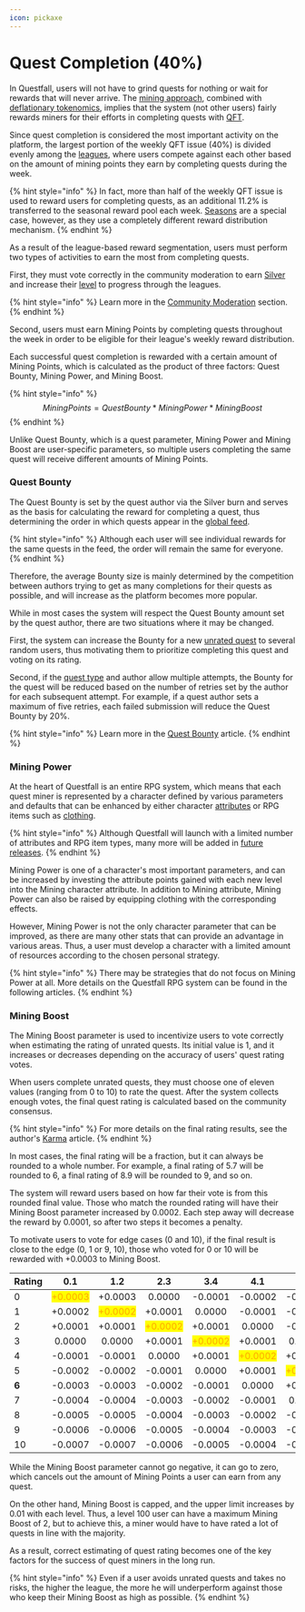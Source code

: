 ```yaml
---
icon: pickaxe
---
```


# Quest Completion (40%)

In Questfall, users will not have to grind quests for nothing or wait for rewards that will never arrive. The [mining approach](broken-reference), combined with [deflationary tokenomics](../../overview/token-burning.md), implies that the system (not other users) fairly rewards miners for their efforts in completing quests with [QFT](../../assets/questfall-tokens-qft.md).

Since quest completion is considered the most important activity on the platform, the largest portion of the weekly QFT issue (40%) is divided evenly among the [leagues](leagues.md), where users compete against each other based on the amount of mining points they earn by completing quests during the week.

{% hint style="info" %}
In fact, more than half of the weekly QFT issue is used to reward users for completing quests, as an additional 11.2% is transferred to the seasonal reward pool each week. [Seasons](../seasons-14.md) are a special case, however, as they use a completely different reward distribution mechanism.
{% endhint %}

As a result of the league-based reward segmentation, users must perform two types of activities to earn the most from completing quests.&#x20;

First, they must vote correctly in the community moderation to earn [Silver](../../assets/Silver-in-game.md) and increase their [level](levels.md) to progress through the leagues.

{% hint style="info" %}
Learn more in the [Community Moderation](../community-moderation/) section.
{% endhint %}

Second, users must earn Mining Points by completing quests throughout the week in order to be eligible for their league's weekly reward distribution.

Each successful quest completion is rewarded with a certain amount of Mining Points, which is calculated as the product of three factors: Quest Bounty, Mining Power, and Mining Boost.&#x20;

{% hint style="info" %}
$$MiningPoints=QuestBounty*MiningPower*MiningBoost$$
{% endhint %}

Unlike Quest Bounty, which is a quest parameter, Mining Power and Mining Boost are user-specific parameters, so multiple users completing the same quest will receive different amounts of Mining Points.

### Quest Bounty

The Quest Bounty is set by the quest author via the Silver burn and serves as the basis for calculating the reward for completing a quest, thus determining the order in which quests appear in the [global feed](../../overview/global-feed.md).&#x20;

{% hint style="info" %}
Although each user will see individual rewards for the same quests in the feed, the order will remain the same for everyone.
{% endhint %}

Therefore, the average Bounty size is mainly determined by the competition between authors trying to get as many completions for their quests as possible, and will increase as the platform becomes more popular.

While in most cases the system will respect the Quest Bounty amount set by the quest author, there are two situations where it may be changed.

First, the system can increase the Bounty for a new [unrated quest](../quest-creation-10/karma.md) to several random users, thus motivating them to prioritize completing this quest and voting on its rating.&#x20;

Second, if the [quest type](../quest-creation-10/) and author allow multiple attempts, the Bounty for the quest will be reduced based on the number of retries set by the author for each subsequent attempt. For example, if a quest author sets a maximum of five retries, each failed submission will reduce the Quest Bounty by 20%.

{% hint style="info" %}
Learn more in the [Quest Bounty](../quest-creation-10/quest-bounty.md) article.
{% endhint %}

### Mining Power

At the heart of Questfall is an entire RPG system, which means that each quest miner is represented by a character defined by various parameters and defaults that can be enhanced by either character [attributes](attributes.md) or RPG items such as [clothing](items.md).

{% hint style="info" %}
Although Questfall will launch with a limited number of attributes and RPG item types, many more will be added in [future releases](../../roadmap/future-versions.md).
{% endhint %}

Mining Power is one of a character's most important parameters, and can be increased by investing the attribute points gained with each new level into the Mining character attribute. In addition to Mining attribute, Mining Power can also be raised by equipping clothing with the corresponding effects.

However, Mining Power is not the only character parameter that can be improved, as there are many other stats that can provide an advantage in various areas. Thus, a user must develop a character with a limited amount of resources according to the chosen personal strategy.

{% hint style="info" %}
There may be strategies that do not focus on Mining Power at all. More details on the Questfall RPG system can be found in the following articles.
{% endhint %}

### Mining Boost

The Mining Boost parameter is used to incentivize users to vote correctly when estimating the rating of unrated quests. Its initial value is 1, and it increases or decreases depending on the accuracy of users' quest rating votes.

When users complete unrated quests, they must choose one of eleven values (ranging from 0 to 10) to rate the quest. After the system collects enough votes, the final quest rating is calculated based on the community consensus.

{% hint style="info" %}
For more details on the final rating results, see the author's [Karma](../quest-creation-10/karma.md) article.
{% endhint %}

In most cases, the final rating will be a fraction, but it can always be rounded to a whole number. For example, a final rating of 5.7 will be rounded to 6, a final rating of 8.9 will be rounded to 9, and so on.

The system will reward users based on how far their vote is from this rounded final value. Those who match the rounded rating will have their Mining Boost parameter increased by 0.0002. Each step away will decrease the reward by 0.0001, so after two steps it becomes a penalty.

To motivate users to vote for edge cases (0 and 10), if the final result is close to the edge (0, 1 or 9, 10), those who voted for 0 or 10 will be rewarded with +0.0003 to Mining Boost.&#x20;

<table><thead><tr><th width="101">Rating</th><th width="87" align="center">0.1</th><th width="83" align="center">1.2</th><th width="84" align="center">2.3</th><th width="88" align="center">3.4</th><th width="83" align="center">4.1</th><th width="89" align="center">5.2</th></tr></thead><tbody><tr><td>0</td><td align="center"><mark style="color:orange;">+0.0003</mark></td><td align="center">+0.0003</td><td align="center">0.0000</td><td align="center">-0.0001</td><td align="center">-0.0002</td><td align="center">-0.0003</td></tr><tr><td>1</td><td align="center">+0.0002</td><td align="center"><mark style="color:orange;">+0.0002</mark></td><td align="center">+0.0001</td><td align="center">0.0000</td><td align="center">-0.0001</td><td align="center">-0.0002</td></tr><tr><td>2</td><td align="center">+0.0001</td><td align="center">+0.0001</td><td align="center"><mark style="color:orange;">+0.0002</mark></td><td align="center">+0.0001</td><td align="center">0.0000</td><td align="center">-0.0001</td></tr><tr><td>3</td><td align="center">0.0000</td><td align="center">0.0000</td><td align="center">+0.0001</td><td align="center"><mark style="color:orange;">+0.0002</mark></td><td align="center">+0.0001</td><td align="center">0.0000</td></tr><tr><td>4</td><td align="center">-0.0001</td><td align="center">-0.0001</td><td align="center">0.0000</td><td align="center">+0.0001</td><td align="center"><mark style="color:orange;">+0.0002</mark></td><td align="center">+0.0001</td></tr><tr><td>5</td><td align="center">-0.0002</td><td align="center">-0.0002</td><td align="center">-0.0001</td><td align="center">0.0000</td><td align="center">+0.0001</td><td align="center"><mark style="color:orange;">+0.0002</mark></td></tr><tr><td><strong>6</strong></td><td align="center">-0.0003</td><td align="center">-0.0003</td><td align="center">-0.0002</td><td align="center">-0.0001</td><td align="center">0.0000</td><td align="center">+0.0001</td></tr><tr><td>7</td><td align="center">-0.0004</td><td align="center">-0.0004</td><td align="center">-0.0003</td><td align="center">-0.0002</td><td align="center">-0.0001</td><td align="center">0.0000</td></tr><tr><td>8</td><td align="center">-0.0005</td><td align="center">-0.0005</td><td align="center">-0.0004</td><td align="center">-0.0003</td><td align="center">-0.0002</td><td align="center">-0.0001</td></tr><tr><td>9</td><td align="center">-0.0006</td><td align="center">-0.0006</td><td align="center">-0.0005</td><td align="center">-0.0004</td><td align="center">-0.0003</td><td align="center">-0.0002</td></tr><tr><td>10</td><td align="center">-0.0007</td><td align="center">-0.0007</td><td align="center">-0.0006</td><td align="center">-0.0005</td><td align="center">-0.0004</td><td align="center">-0.0003</td></tr></tbody></table>

While the Mining Boost parameter cannot go negative, it can go to zero, which cancels out the amount of Mining Points a user can earn from any quest.

On the other hand, Mining Boost is capped, and the upper limit increases by 0.01 with each level. Thus, a level 100 user can have a maximum Mining Boost of 2, but to achieve this, a miner would have to have rated a lot of quests in line with the majority.

As a result, correct estimating of quest rating becomes one of the key factors for the success of quest miners in the long run.&#x20;

{% hint style="info" %}
Even if a user avoids unrated quests and takes no risks, the higher the league, the more he will underperform against those who keep their Mining Boost as high as possible.
{% endhint %}
